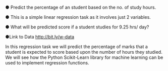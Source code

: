 ● Predict the percentage of an student based on the no. of study hours.

● This is a simple linear regression task as it involves just 2 variables.

● What will be predicted score if a student studies for 9.25 hrs/ day?

●Link to Data http://bit.ly/w-data

In this regression task we will predict the percentage of marks that a student is expected to score based upon the number of hours they studied. We will see how the Python Scikit-Learn library for machine learning can be used to implement regression functions.
